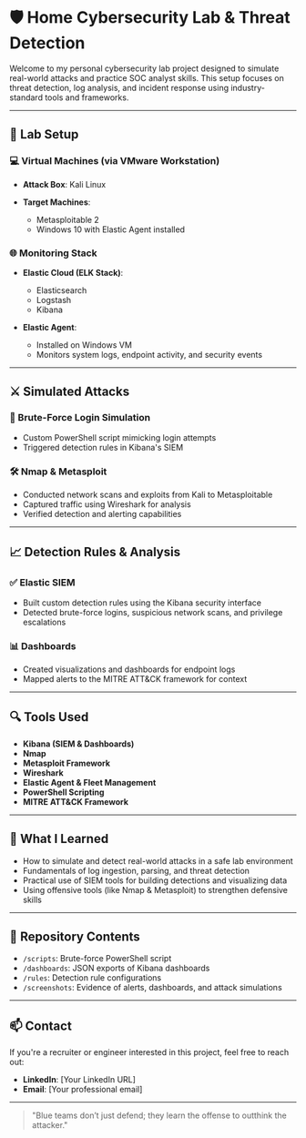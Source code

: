 # 🛡️ Home Cybersecurity Lab & Threat Detection

Welcome to my personal cybersecurity lab project designed to simulate real-world attacks and practice SOC analyst skills. This setup focuses on threat detection, log analysis, and incident response using industry-standard tools and frameworks.

---

## 🔧 Lab Setup

### 💻 Virtual Machines (via VMware Workstation)

* **Attack Box**: Kali Linux
* **Target Machines**:

  * Metasploitable 2
  * Windows 10 with Elastic Agent installed

### 🌐 Monitoring Stack

* **Elastic Cloud (ELK Stack)**:

  * Elasticsearch
  * Logstash
  * Kibana
* **Elastic Agent**:

  * Installed on Windows VM
  * Monitors system logs, endpoint activity, and security events

---

## ⚔️ Simulated Attacks

### 🧪 Brute-Force Login Simulation

* Custom PowerShell script mimicking login attempts
* Triggered detection rules in Kibana's SIEM

### 🛠️ Nmap & Metasploit

* Conducted network scans and exploits from Kali to Metasploitable
* Captured traffic using Wireshark for analysis
* Verified detection and alerting capabilities

---

## 📈 Detection Rules & Analysis

### ✅ Elastic SIEM

* Built custom detection rules using the Kibana security interface
* Detected brute-force logins, suspicious network scans, and privilege escalations

### 📊 Dashboards

* Created visualizations and dashboards for endpoint logs
* Mapped alerts to the MITRE ATT\&CK framework for context

---

## 🔍 Tools Used

* **Kibana (SIEM & Dashboards)**
* **Nmap**
* **Metasploit Framework**
* **Wireshark**
* **Elastic Agent & Fleet Management**
* **PowerShell Scripting**
* **MITRE ATT\&CK Framework**

---

## 📘 What I Learned

* How to simulate and detect real-world attacks in a safe lab environment
* Fundamentals of log ingestion, parsing, and threat detection
* Practical use of SIEM tools for building detections and visualizing data
* Using offensive tools (like Nmap & Metasploit) to strengthen defensive skills

---

## 📂 Repository Contents

* `/scripts`: Brute-force PowerShell script
* `/dashboards`: JSON exports of Kibana dashboards
* `/rules`: Detection rule configurations
* `/screenshots`: Evidence of alerts, dashboards, and attack simulations

---

## 📫 Contact

If you're a recruiter or engineer interested in this project, feel free to reach out:

* **LinkedIn**: \[Your LinkedIn URL]
* **Email**: \[Your professional email]

---

> "Blue teams don’t just defend; they learn the offense to outthink the attacker."
